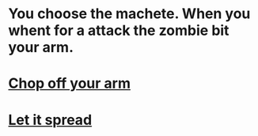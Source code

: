 # You choose the machete. When you whent for a attack the zombie bit your arm. 

# [Chop off your arm](chop-off.md)
# [Let it spread](let-spread.md)